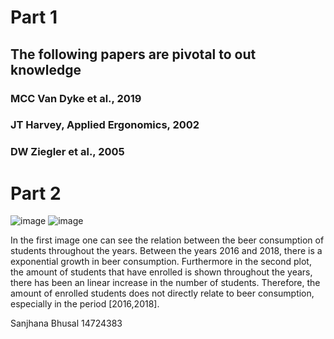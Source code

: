 # Part 1

##  The following papers are pivotal to out knowledge
### MCC Van Dyke et al., 2019
### JT Harvey, Applied Ergonomics, 2002
### DW Ziegler et al., 2005

# Part 2
![image](https://github.com/SanjhanaB/CS_Assignment/assets/146237504/04c37eb6-502e-49de-8b94-31cefa4aafab)
![image](https://github.com/SanjhanaB/CS_Assignment/assets/146237504/4c10e699-ce56-4021-943d-2e98b3fb2567)


In the first image one can see the relation between the beer consumption of students throughout the years. 
Between the years 2016 and 2018, there is a exponential growth in beer consumption. 
Furthermore in the second plot, the amount of students that have enrolled is shown throughout the years,
there has been an linear increase in the number of students. Therefore, the amount of enrolled students does not directly relate to beer consumption, especially in the period [2016,2018]. 

Sanjhana Bhusal
14724383
